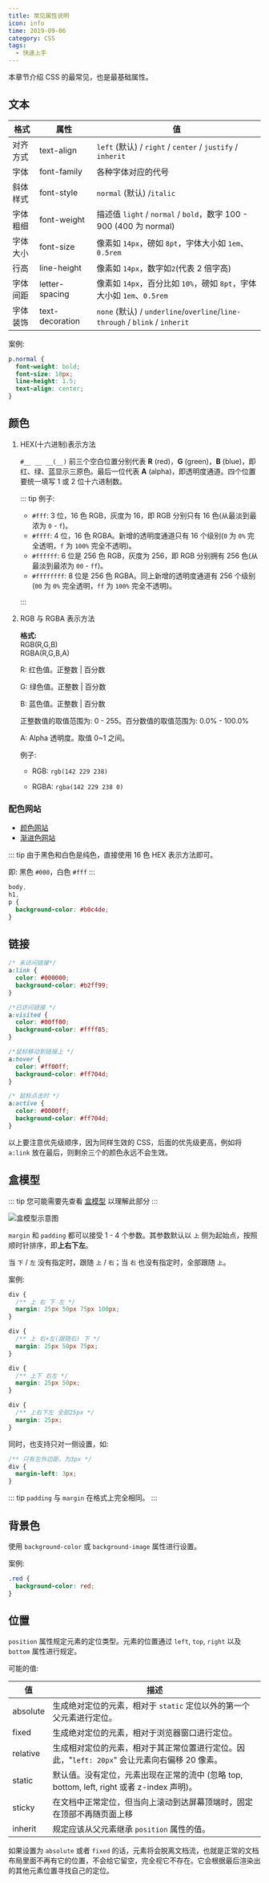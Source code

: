 ```yaml
---
title: 常见属性说明
icon: info
time: 2019-09-06
category: CSS
tags:
  - 快速上手
---
```


本章节介绍 CSS 的最常见，也是最基础属性。

<!-- more -->

## 文本

| 格式     | 属性            | 值                                                                          |
| -------- | --------------- | --------------------------------------------------------------------------- |
| 对齐方式 | text-align      | `left` (默认) / `right` / `center` / `justify` / `inherit`                  |
| 字体     | font-family     | 各种字体对应的代号                                                          |
| 斜体样式 | font-style      | `normal` (默认) /`italic`                                                   |
| 字体粗细 | font-weight     | 描述值 `light` / `normal` / `bold`，数字 100 - 900 (400 为 normal)          |
| 字体大小 | font-size       | 像素如 `14px`，磅如 `8pt`，字体大小如 `1em`、`0.5rem`                       |
| 行高     | line-height     | 像素如 `14px`，数字如`2`(代表 2 倍字高)                                     |
| 字体间距 | letter-spacing  | 像素如 `14px`，百分比如 `10%`，磅如 `8pt`，字体大小如 `1em`、`0.5rem`       |
| 字体装饰 | text-decoration | `none` (默认) / `underline`/`overline`/`line-through` / `blink` / `inherit` |

案例:

```css
p.normal {
  font-weight: bold;
  font-size: 18px;
  line-height: 1.5;
  text-align: center;
}
```

## 颜色

1. HEX(十六进制)表示方法

   `#__ __ __(__)` 前三个空白位置分别代表 **R** (red)，**G** (green)，**B** (blue)，即红、绿、蓝显示三原色。最后一位代表 **A** (alpha)，即透明度通道。四个位置要统一填写 1 或 2 位十六进制数。

   ::: tip
   例子:

   - `#fff`: 3 位，16 色 RGB，灰度为 16，即 RGB 分别只有 16 色(从最淡到最浓为 `0` - `f`)。
   - `#ffff`: 4 位，16 色 RGBA。新增的透明度通道只有 16 个级别(`0` 为 `0%` 完全透明，`f` 为 `100%` 完全不透明)。
   - `#ffffff`: 6 位是 256 色 RGB，灰度为 256，即 RGB 分别拥有 256 色(从最淡到最浓为 `00` - `ff`)。
   - `#ffffffff`: 8 位是 256 色 RGBA。同上新增的透明度通道有 256 个级别(`00` 为 `0%` 完全透明，`ff` 为 `100%` 完全不透明)。

   :::

2. RGB 与 RGBA 表示方法

   **格式:**  
   RGB(R,G,B)  
   RGBA(R,G,B,A)

   R: 红色值。正整数 | 百分数

   G: 绿色值。正整数 | 百分数

   B: 蓝色值。正整数 | 百分数

   正整数值的取值范围为: 0 - 255。百分数值的取值范围为: 0.0% - 100.0%

   A: Alpha 透明度。取值 0~1 之间。

   例子:

   - RGB: `rgb(142 229 238)`

   - RGBA: `rgba(142 229 238 0)`

### 配色网站

- [颜色网站](http://tool.oschina.net/commons?type=3)
- [渐进色网站](https://webgradients.com/)

::: tip
由于黑色和白色是纯色，直接使用 16 色 HEX 表示方法即可。

即:
黑色 `#000`，白色 `#fff`
:::

```css
body,
h1,
p {
  background-color: #b0c4de;
}
```

## 链接

```css
/* 未访问链接*/
a:link {
  color: #000000;
  background-color: #b2ff99;
}

/*已访问链接 */
a:visited {
  color: #00ff00;
  background-color: #ffff85;
}

/*鼠标移动到链接上 */
a:hover {
  color: #ff00ff;
  background-color: #ff704d;
}

/* 鼠标点击时 */
a:active {
  color: #0000ff;
  background-color: #ff704d;
}
```

以上要注意优先级顺序，因为同样生效的 CSS，后面的优先级更高，例如将 `a:link` 放在最后，则剩余三个的颜色永远不会生效。

## 盒模型

::: tip
您可能需要先查看 [盒模型](box.md) 以理解此部分
:::

![盒模型示意图](https://www.runoob.com/wp-content/uploads/2013/08/VlwVi.png)

`margin` 和 `padding` 都可以接受 1 - 4 个参数。其参数默认以 `上` 侧为起始点，按照顺时针排序，即**上右下左**。

当 `下` / `左` 没有指定时，跟随 `上` / `右`；当 `右` 也没有指定时，全部跟随 `上`。

案例:

```css
div {
  /** 上 右 下 左 */
  margin: 25px 50px 75px 100px;
}

div {
  /** 上 右+左(跟随右) 下 */
  margin: 25px 50px 75px;
}

div {
  /** 上下 右左 */
  margin: 25px 50px;
}

div {
  /** 上右下左 全部25px */
  margin: 25px;
}
```

同时，也支持只对一侧设置，如:

```css
/** 只有左外边距，为3px */
div {
  margin-left: 3px;
}
```

::: tip
`padding` 与 `margin` 在格式上完全相同。
:::

## 背景色

使用 `background-color` 或 `background-image` 属性进行设置。

案例:

```css
.red {
  background-color: red;
}
```

## 位置

`position` 属性规定元素的定位类型。元素的位置通过 `left`, `top`, `right` 以及 `bottom` 属性进行规定。

可能的值:

| 值       | 描述                                                                                          |
| -------- | --------------------------------------------------------------------------------------------- |
| absolute | 生成绝对定位的元素，相对于 `static` 定位以外的第一个父元素进行定位。                          |
| fixed    | 生成绝对定位的元素，相对于浏览器窗口进行定位。                                                |
| relative | 生成相对定位的元素，相对于其正常位置进行定位。因此，"`left: 20px`" 会让元素向右偏移 20 像素。 |
| static   | 默认值。没有定位，元素出现在正常的流中 (忽略 top, bottom, left, right 或者 z-index 声明)。    |
| sticky   | 在文档中正常定位，但当向上滚动到达屏幕顶端时，固定在顶部不再随页面上移                        |
| inherit  | 规定应该从父元素继承 `position` 属性的值。                                                    |

如果设置为 `absolute` 或者 `fixed` 的话，元素将会脱离文档流，也就是正常的文档布局里面不再有它的位置，不会给它留空，完全视它不存在。它会根据最后渲染出的其他元素位置寻找自己的定位。
